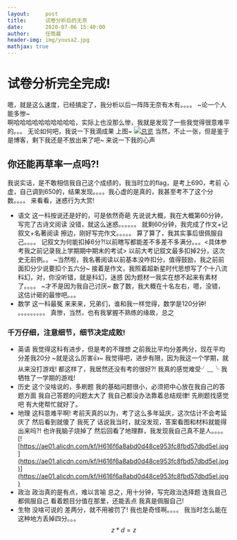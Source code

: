 ```yaml
---
layout:     post
title:      试卷分析后的无奈
date:       2020-07-06 15:40:00
author:     任雨晨
header-img: img/yousa2.jpg
mathjax: true
---
```

# 试卷分析完全完成!
嗯，就是这么速度，已经搞定了，我分析以后一阵阵无奈有木有。。。。
~论一个人能多惨~
<br>
啊哈哈哈哈哈哈哈哈哈哈，实际上也没那么惨，我就是发现了一些我觉得很意难平的。。。
无论如何吧，我说一下我滴成果
上图~
[![总览](https://img.rruu.net/image/5f01b8ad362fe)](https://img.rruu.net/image/5f01b8ad362fe)
当然，不止一张，但是鉴于是博客，剩下我还是不放出来了吧~
来说一下我的心声
## 你还能再草率一点吗?!
我说实话，是不敢相信我自己这个成绩的，我当时立的flag，是考上690，考前
心虚，自己调到650的，结果发现。。。。我心虚的是真的，我甚至考不了这个分数。。。。
来看看，迷惑行为大赏!
* 语文
这一科按说还是好的，可是依然奇葩
先说说大概，我在大概第60分钟，写完了古诗文阅读
没错，就这么迷惑。。。。。。
就剩60分钟，我完成了作文+记叙文+名著阅读
擦边，刚好写完作文。。。。。
算了算了，我其实事后很佩服自己。。。。
记叙文为何能扣掉6分?!以前瞎写都能差不多差不多满分。。。<具体参考我之前记录我上学期期中期末的考试>
以前大考记叙文最多扣掉2分，这次史无前例。。
~当然啦，我名著阅读以前基本没咋扣分，值得鼓励，我之前前面扣分少说要扣个五六分~
接着是作文，我照着超新星时代思想写了个十八流科幻，对，你没听错，就是科幻，迷惑
因为题材一我实在想不起来有素材了。。。。
~才不是因为我自己讨厌~
数了数，我大概在十名左右，嗯，没错，这估计砸的最惨吧。。。
* 数学 
这一科最冤
来来来，兄弟们，谁和我一样觉得，数学是120分钟!
。。。。。。。。。
真惨，当然，也有我掌握不熟练的缘故，总之
### 千万仔细，注意细节，细节决定成败!
* 英语
我觉得这科有进步，但是考的不理想
之前我比平均分差两分，现在平均分差我20分
~就是这么厉害👍~
我觉得吧，进步有限，因为我这一个学期，就从来没打游戏!
都这样了，我居然还没有考的很好?!
我真的感觉难受╯﹏╰
我牺牲了一学期的游戏!
* 历史
这个没啥说的，多刷题
我的基础问题很小，必须把中心放在我自己的答题方面
我自己答题的问题太大了
我自己都没办法靠着总结规律!
先刷题找感觉吧
有大佬帮忙就好了。
* 地理
这科意难平啊!
考前天真的以为，考了这么多年延庆，这次估计不会考延庆了
然后看到就傻了
我死了
话说我当时，就没发现，答案看图和材料就能得出来吗?!
也许我脑子烧掉了
然后回看了地理群，我发现我自己真不是人。。。。
[![https://ae01.alicdn.com/kf/H616f6a8abd0d48ce953fc8fbd57dbd5eI.jpg](https://ae01.alicdn.com/kf/H616f6a8abd0d48ce953fc8fbd57dbd5eI.jpg)](https://ae01.alicdn.com/kf/H616f6a8abd0d48ce953fc8fbd57dbd5eI.jpg)
* 政治
政治真的是有点，难以言喻
总之，用十分钟，写完政治选择题
连我自己都佩服自己
看着题目分值在那里，还能丢点
我真是佩服自己!
* 生物
没啥可说的
差两分，就不用被罚了!
我也是奇怪啊。。。。
我当时怎么能在这种地方丢掉四分。。。 
$$
z*d=z
$$
